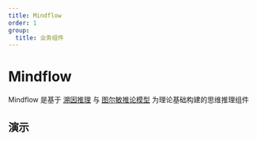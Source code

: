 ```yaml
---
title: Mindflow
order: 1
group:
  title: 业务组件
---
```


# Mindflow

Mindflow 是基于 [溯因推理](https://zh.wikipedia.org/wiki/溯因推理) 与 [图尔敏推论模型](https://www.yuque.com/arvinxx/tu0agc/c8b5bad3-e002-4a02-81fc-c8ea0b41a21f#409fc6f3) 为理论基础构建的思维推理组件

## 演示

<code src='./examples/Mindflow/Basic.tsx' />

<API src='../../../packages/mindflow/src/index.tsx'></API>
